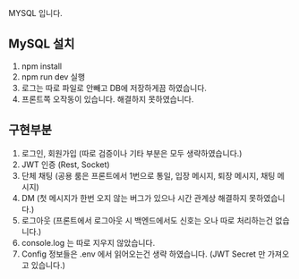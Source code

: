 MYSQL 입니다.

## MySQL 설치

1. npm install
2. npm run dev 실행
3. 로그는 따로 파일로 안빼고 DB에 저장하게끔 하였습니다.
4. 프론트쪽 오작동이 있습니다. 해결하지 못하였습니다.

## 구현부분
1. 로그인, 회원가입 (따로 검증이나 기타 부분은 모두 생략하였습니다.)
2. JWT 인증 (Rest, Socket)
3. 단체 채팅 (공용 룸은 프론트에서 1번으로 통일, 입장 메시지, 퇴장 메시지, 채팅 메시지)
4. DM (첫 메시지가 한번 오지 않는 버그가 있으나 시간 관계상 해결하지 못하였습니다.)
5. 로그아웃 (프론트에서 로그아웃 시 백엔드에서도 신호는 오나 따로 처리하는건 없습니다.)
6. console.log 는 따로 지우지 않았습니다.
7. Config 정보들은 .env 에서 읽어오는건 생략 하였습니다. (JWT Secret 만 가져오고 있습니다.)

